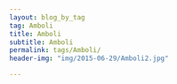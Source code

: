 ```yaml
---
layout: blog_by_tag
tag: Amboli
title: Amboli
subtitle: Amboli
permalink: tags/Amboli/
header-img: "img/2015-06-29/Amboli2.jpg"

---
```

